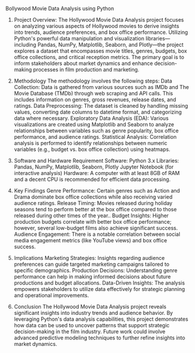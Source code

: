 Bollywood Movie Data Analysis using Python

1. Project Overview:
The Hollywood Movie Data Analysis project focuses on analyzing various aspects of Hollywood movies to derive insights into trends, audience preferences, and box office performance. Utilizing Python's powerful data manipulation and visualization libraries—including Pandas, NumPy, Matplotlib, Seaborn, and Plotly—the project explores a dataset that encompasses movie titles, genres, budgets, box office collections, and critical reception metrics. The primary goal is to inform stakeholders about market dynamics and enhance decision-making processes in film production and marketing.
2. Methodology
The methodology involves the following steps:
Data Collection: Data is gathered from various sources such as IMDb and The Movie Database (TMDb) through web scraping and API calls. This includes information on genres, gross revenues, release dates, and ratings.
Data Preprocessing: The dataset is cleaned by handling missing values, converting date columns to datetime format, and categorizing data where necessary.
Exploratory Data Analysis (EDA): Various visualizations are created using Matplotlib and Seaborn to analyze relationships between variables such as genre popularity, box office performance, and audience ratings.
Statistical Analysis: Correlation analysis is performed to identify relationships between numeric variables (e.g., budget vs. box office collection) using heatmaps.

3. Software and Hardware Requirement
Software:
Python 3.x
Libraries: Pandas, NumPy, Matplotlib, Seaborn, Plotly
Jupyter Notebook (for interactive analysis)
Hardware:
A computer with at least 8GB of RAM and a decent CPU is recommended for efficient data processing.

4. Key Findings
Genre Performance: Certain genres such as Action and Drama dominate box office collections while also receiving varied audience ratings.
Release Timing: Movies released during holiday seasons tend to perform better at the box office compared to those released during other times of the year..
Budget Insights: Higher production budgets correlate with better box office performance; however, several low-budget films also achieve significant success.
Audience Engagement: There is a notable correlation between social media engagement metrics (like YouTube views) and box office success.

5. Implications
Marketing Strategies:  Insights regarding audience preferences can guide targeted marketing campaigns tailored to specific demographics.
Production Decisions: Understanding genre performance can help in making informed decisions about future productions and budget allocations.
Data-Driven Insights: The analysis empowers stakeholders to utilize data effectively for strategic planning and operational improvements.

6. Conclusion
The Hollywood Movie Data Analysis project reveals significant insights into industry trends and audience behavior. By leveraging Python's data analysis capabilities, this project demonstrates how data can be used to uncover patterns that support strategic decision-making in the film industry. Future work could involve advanced predictive modeling techniques to further refine insights into market dynamics.
